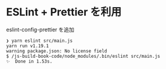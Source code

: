 # ESLint + Prettier を利用

eslint-config-prettier を追加

```
❯ yarn eslint src/main.js
yarn run v1.19.1
warning package.json: No license field
$ /js-build-book-code/node_modules/.bin/eslint src/main.js
✨  Done in 1.53s.
```
